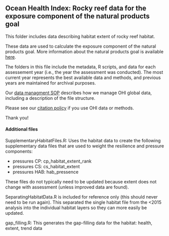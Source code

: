 ## Ocean Health Index: Rocky reef data for the exposure component of the natural products goal

This folder includes data describing habitat extent of rocky reef habitat.  

These data are used to calculate the exposure component of the natural products goal.  More information about the natural products goal is available [here](http://ohi-science.org/goals/#natural-products).

The folders in this file include the metadata, R scripts, and data for each assessement year (i.e., the year the assessment was conducted).  The most current year represents the best available data and methods, and previous years are maintained for archival purposes.

Our [data managment SOP](https://rawgit.com/OHI-Science/ohiprep/master/src/dataOrganization_SOP.html) describes how we manage OHI global data, including a description of the file structure.

Please see our [citation policy](http://ohi-science.org/citation-policy/) if you use OHI data or methods.

Thank you!


#### Additional files

SupplementaryHabitatFiles.R:
Uses the habitat data to create the following supplementary data files that are used to weight the resilience and pressure components:

- pressures CP: cp_habitat_extent_rank
- pressures CS: cs_habitat_extent
- pressures HAB: hab_pressence

These files do not typically need to be updated because extent does not change with assessment (unless improved data are found).


SeparatingHabitatData.R is included for reference only (this should never need to be run again).  This separated the single habitat file from the <2015 analysis into the individual habitat layers so they can more easily be updated.

gap_filling.R: This generates the gap-filling data for the habitat: health, extent, trend data